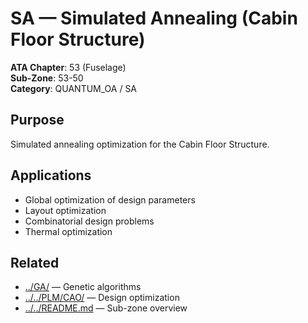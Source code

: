# SA — Simulated Annealing (Cabin Floor Structure)

**ATA Chapter**: 53 (Fuselage)  
**Sub-Zone**: 53-50  
**Category**: QUANTUM_OA / SA

## Purpose

Simulated annealing optimization for the Cabin Floor Structure.

## Applications

- Global optimization of design parameters
- Layout optimization
- Combinatorial design problems
- Thermal optimization

## Related

- [../GA/](../GA/) — Genetic algorithms
- [../../PLM/CAO/](../../PLM/CAO/) — Design optimization
- [../../README.md](../../README.md) — Sub-zone overview

